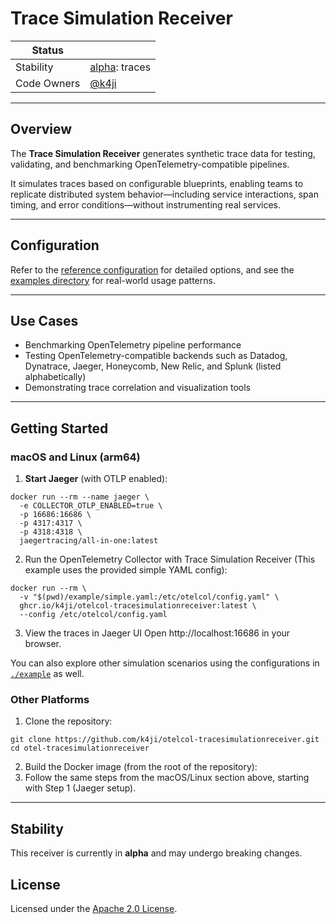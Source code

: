 # Trace Simulation Receiver

<!-- status autogenerated section -->

| Status      |                                      |
|-------------|--------------------------------------|
| Stability   | [alpha]: traces                      |
| Code Owners | [@k4ji](https://www.github.com/k4ji) |

[alpha]: https://github.com/open-telemetry/opentelemetry-collector/blob/main/docs/component-stability.md#alpha

---

## Overview

The **Trace Simulation Receiver** generates synthetic trace data for testing, validating, and benchmarking
OpenTelemetry-compatible pipelines.

It simulates traces based on configurable blueprints, enabling teams to replicate distributed system behavior—including
service interactions, span timing, and error conditions—without instrumenting real services.

--- 

## Configuration

Refer to the [reference configuration](./reference.yaml) for detailed options, and see
the [examples directory](./example) for real-world usage patterns.

---

## Use Cases

- Benchmarking OpenTelemetry pipeline performance
- Testing OpenTelemetry-compatible backends such as Datadog, Dynatrace, Jaeger, Honeycomb, New Relic, and Splunk (listed alphabetically) 
- Demonstrating trace correlation and visualization tools

---

## Getting Started

### macOS and Linux (arm64)
1. **Start Jaeger** (with OTLP enabled):
```shell
docker run --rm --name jaeger \
  -e COLLECTOR_OTLP_ENABLED=true \
  -p 16686:16686 \
  -p 4317:4317 \
  -p 4318:4318 \
  jaegertracing/all-in-one:latest
```  
2. Run the OpenTelemetry Collector with Trace Simulation Receiver (This example uses the provided simple YAML config): 
```shell
docker run --rm \
  -v "$(pwd)/example/simple.yaml:/etc/otelcol/config.yaml" \
  ghcr.io/k4ji/otelcol-tracesimulationreceiver:latest \
  --config /etc/otelcol/config.yaml
 ```

3. View the traces in Jaeger UI 
Open http://localhost:16686 in your browser.

You can also explore other simulation scenarios using the configurations in [`./example`](./example) as well.

### Other Platforms
1. Clone the repository:
```shell
git clone https://github.com/k4ji/otelcol-tracesimulationreceiver.git
cd otel-tracesimulationreceiver
```
2. Build the Docker image (from the root of the repository):
3. Follow the same steps from the macOS/Linux section above, starting with Step 1 (Jaeger setup).


---

## Stability

This receiver is currently in **alpha** and may undergo breaking changes.

## License

Licensed under the [Apache 2.0 License](./LICENSE).